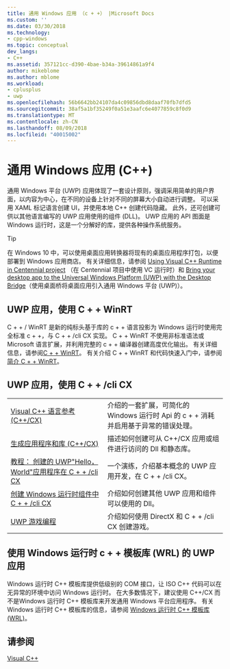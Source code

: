 ```yaml
---
title: 通用 Windows 应用 （c + +） |Microsoft Docs
ms.custom: ''
ms.date: 03/30/2018
ms.technology:
- cpp-windows
ms.topic: conceptual
dev_langs:
- C++
ms.assetid: 357121cc-d390-4bae-b34a-39614861a9f4
author: mikeblome
ms.author: mblome
ms.workload:
- cplusplus
- uwp
ms.openlocfilehash: 56b6642bb24107da4c09856dbd8daaf70fb7dfd5
ms.sourcegitcommit: 38af5a1bf35249f0a51e3aafc6e4077859c8f0d9
ms.translationtype: MT
ms.contentlocale: zh-CN
ms.lasthandoff: 08/09/2018
ms.locfileid: "40015002"
---
```

# <a name="universal-windows-apps-c"></a>通用 Windows 应用 (C++)

通用 Windows 平台 (UWP) 应用体现了一套设计原则，强调采用简单的用户界面，以内容为中心，在不同的设备上针对不同的屏幕大小自动进行调整。 可以采用 XAML 标记语言创建 UI，并使用本地 C++ 创建代码隐藏。 此外，还可创建可供以其他语言编写的 UWP 应用使用的组件 (DLL)。 UWP 应用的 API 图面是 Windows 运行时，这是一个分解好的库，提供各种操作系统服务。

> [!TIP]  
> 在 Windows 10 中，可以使用桌面应用转换器将现有的桌面应用程序打包，以便部署到 Windows 应用商店。 有关详细信息，请参阅 [Using Visual C++ Runtime in Centennial project](https://blogs.msdn.microsoft.com/vcblog/2016/07/07/using-visual-c-runtime-in-centennial-project) （在 Centennial 项目中使用 VC 运行时）和 [Bring your desktop app to the Universal Windows Platform (UWP) with the Desktop Bridge](/windows/uwp/porting/desktop-to-uwp-root)（使用桌面桥将桌面应用引入通用 Windows 平台 (UWP)）。

## <a name="uwp-apps-that-use-cwinrt"></a>UWP 应用，使用 C + + WinRT

C + + / WinRT 是新的纯标头基于库的 c + + 语言投影为 Windows 运行时使用完全标准 c + +，与 C + + /cli CX 实现。 C + + WinRT 不使用非标准语法或 Microsoft 语言扩展，并利用完整的 c + + 编译器创建高度优化输出。 有关详细信息，请参阅[C + + WinRT](/windows/uwp/cpp-and-winrt-apis)。 有关介绍 C + + WinRT 和代码快速入门中，请参阅[简介 C + + WinRT](/windows/uwp/cpp-and-winrt-apis/intro-to-using-cpp-with-winrt)。

## <a name="uwp-apps-that-use-ccx"></a>UWP 应用，使用 C + + /cli CX

|||
|-|-|
|[Visual C++ 语言参考 (C++/CX)](../cppcx/visual-c-language-reference-c-cx.md)|介绍的一套扩展，可简化的 Windows 运行时 Api 的 c + + 消耗并启用基于异常的错误处理。|
|[生成应用程序和库 (C++/CX)](../cppcx/building-apps-and-libraries-c-cx.md)|描述如何创建可从 C++/CX 应用或组件进行访问的 Dll 和静态库。|
|[教程： 创建的 UWP"Hello，World"应用程序在 C + + /cli CX](/windows/uwp/get-started/create-a-basic-windows-10-app-in-cpp)|一个演练，介绍基本概念的 UWP 应用开发，在 C + + /cli CX。 |
|[创建 Windows 运行时组件中 C + + /cli CX](/windows/uwp/winrt-components/creating-windows-runtime-components-in-cpp)|介绍如何创建其他 UWP 应用和组件可以使用的 Dll。|
|[UWP 游戏编程](/windows/uwp/gaming/)|介绍如何使用 DirectX 和 C + + /cli CX 创建游戏。|

## <a name="uwp-apps-that-use-the-windows-runtime-c-template-library-wrl"></a>使用 Windows 运行时 c + + 模板库 (WRL) 的 UWP 应用

Windows 运行时 C++ 模板库提供低级别的 COM 接口，让 ISO C++ 代码可以在无异常的环境中访问 Windows 运行时。 在大多数情况下，建议使用 C++/CX 而不是Windows 运行时 C++ 模板库来开发通用 Windows 平台应用程序。 有关 Windows 运行时 C++ 模板库的信息，请参阅 [Windows 运行时 C++ 模板库 (WRL)](../windows/windows-runtime-cpp-template-library-wrl.md)。

## <a name="see-also"></a>请参阅
 [Visual C++](../visual-cpp-in-visual-studio.md)<br/>